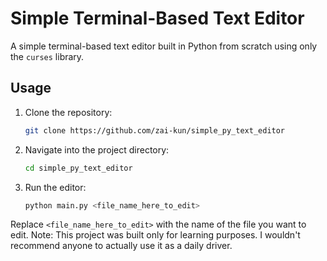 # Simple Terminal-Based Text Editor

A simple terminal-based text editor built in Python from scratch using only the `curses` library.

## Usage

1. Clone the repository:
   ```sh
   git clone https://github.com/zai-kun/simple_py_text_editor
   ```

2. Navigate into the project directory:
   ```sh
   cd simple_py_text_editor
   ```

3. Run the editor:
   ```sh
   python main.py <file_name_here_to_edit>
   ```

Replace `<file_name_here_to_edit>` with the name of the file you want to edit.
Note: This project was built only for learning purposes. I wouldn't recommend anyone to actually use it as a daily driver.
